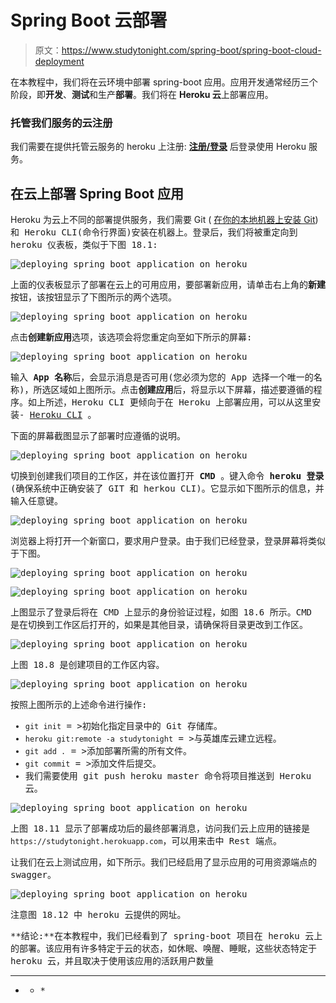 # Spring Boot 云部署

> 原文：<https://www.studytonight.com/spring-boot/spring-boot-cloud-deployment>

在本教程中，我们将在云环境中部署 spring-boot 应用。应用开发通常经历三个阶段，即**开发**、**测试**和生产**部署**。我们将在 **Heroku 云**上部署应用。

### 托管我们服务的云注册

我们需要在提供托管云服务的 heroku 上注册: **[注册/登录](https://signup.heroku.com/login)** 后登录使用 Heroku 服务。

## 在云上部署 Spring Boot 应用

Heroku 为云上不同的部署提供服务，我们需要 Git ( [在你的本地机器上安装 Git](https://www.studytonight.com/github/install-git))<font face="monospace">和 Heroku CLI(命令行界面)安装在机器上。登录后，我们将被重定向到 heroku 仪表板，类似于下图 18.1:</font>

 <font face="monospace">![deploying spring boot application on heroku](img/ba2303a4960a25a5c7dbc22317666574.png)

上面的仪表板显示了部署在云上的可用应用，要部署新应用，请单击右上角的**新建**按钮，该按钮显示了下图所示的两个选项。

![deploying spring boot application on heroku](img/b5255d61a7f0416db88d9bd1485cc17d.png)

点击**创建新应用**选项，该选项会将您重定向至如下所示的屏幕:

![deploying spring boot application on heroku](img/838dda94be91e8705fafe2c62b59756e.png)

输入 **App 名称**后，会显示消息是否可用(您必须为您的 App 选择一个唯一的名称)，所选区域如上图所示。点击**创建应用**后，将显示以下屏幕，描述要遵循的程序。如上所述，Heroku CLI 更倾向于在 Heroku 上部署应用，可以从这里安装- [Heroku CLI](https://devcentre.heroku.com/articles/heroku-command-line) 。

下面的屏幕截图显示了部署时应遵循的说明。

![deploying spring boot application on heroku](img/976b16298e3c7c0140646c5b779085fb.png)

切换到创建我们项目的工作区，并在该位置打开 **CMD** 。键入命令 **heroku 登录**(确保系统中正确安装了 GIT 和 herkou CLI)。它显示如下图所示的信息，并输入任意键。

![deploying spring boot application on heroku](img/e2a752f98bf343e5ddbdc8f4383ff6c8.png)

浏览器上将打开一个新窗口，要求用户登录。由于我们已经登录，登录屏幕将类似于下图。

![deploying spring boot application on heroku](img/969c513d33dcca3aa7ac753d7b6e2e7a.png)

![deploying spring boot application on heroku](img/7986cc78ab3f3d28b4c11cdf3debb031.png)

上图显示了登录后将在 CMD 上显示的身份验证过程，如图 18.6 所示。CMD 是在切换到工作区后打开的，如果是其他目录，请确保将目录更改到工作区。

![deploying spring boot application on heroku](img/b154db136cfad2b24dd52449ee274a2e.png)

上图 18.8 是创建项目的工作区内容。

![deploying spring boot application on heroku](img/88be0c58b6ef4f6395645dd344c64493.png)

按照上图所示的上述命令进行操作:

*   `git init` = >初始化指定目录中的 Git 存储库。
*   `heroku git:remote -a studytonight` = >与英雄库云建立远程。
*   `git add .` = >添加部署所需的所有文件。
*   `git commit` = >添加文件后提交。
*   我们需要使用 git push heroku master 命令将项目推送到 Heroku 云。

![deploying spring boot application on heroku](img/1c949c430ccbb21aaace33841c4355e2.png)

上图 18.11 显示了部署成功后的最终部署消息，访问我们云上应用的链接是`https://studytonight.herokuapp.com`，可以用来击中 Rest 端点。

让我们在云上测试应用，如下所示。我们已经启用了显示应用的可用资源端点的 swagger。

![deploying spring boot application on heroku](img/6fe95080953ca858a273e59d44ff7e3d.png)

注意图 18.12 中 heroku 云提供的网址。

**结论:**在本教程中，我们已经看到了 spring-boot 项目在 heroku 云上的部署。该应用有许多特定于云的状态，如休眠、唤醒、睡眠，这些状态特定于 heroku 云，并且取决于使用该应用的活跃用户数量

* * *

* * *</font>